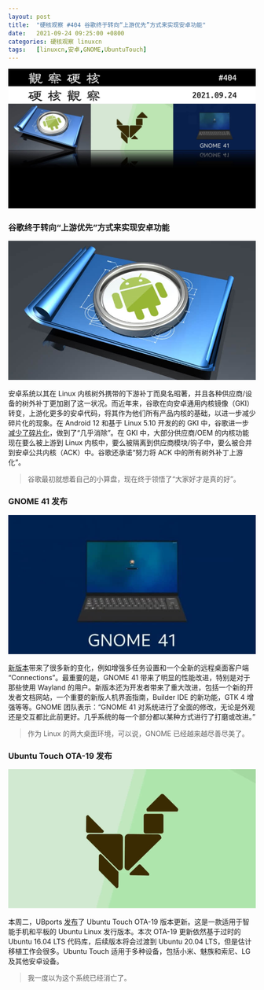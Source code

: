 ```yaml
---
layout: post
title:	"硬核观察 #404 谷歌终于转向“上游优先”方式来实现安卓功能"
date:	2021-09-24 09:25:00 +0800 
categories:	硬核观察 linuxcn 
tags:	[linuxcn,安卓,GNOME,UbuntuTouch]
---
```



![](/Asserts/Images/album/202109/23/172618wgpop1va9zg1upg9.jpg)


### 谷歌终于转向“上游优先”方式来实现安卓功能


![](/Asserts/Images/album/202109/23/172635pvk5p0zghk7g579r.jpg)


安卓系统以其在 Linux 内核树外携带的下游补丁而臭名昭著，并且各种供应商/设备的树外补丁更加剧了这一状况。而近年来，谷歌在向安卓通用内核镜像（GKI）转变，上游化更多的安卓代码，将其作为他们所有产品内核的基础，以进一步减少碎片化的现象。在 Android 12 和基于 Linux 5.10 开发的的 GKI 中，谷歌进一步[减少了碎片化](https://www.phoronix.com/scan.php?page=news_item&px=Android-Linux-Upstream-First)，做到了“几乎消除”。在 GKI 中，大部分供应商/OEM 的内核功能现在要么被上游到 Linux 内核中，要么被隔离到供应商模块/钩子中，要么被合并到安卓公共内核（ACK）中。谷歌还承诺“努力将 ACK 中的所有树外补丁上游化”。



> 
> 谷歌最初就想着自己的小算盘，现在终于领悟了“大家好才是真的好”。
> 
> 
> 


### GNOME 41 发布


![](/Asserts/Images/album/202109/23/172655glk5doj6qldi6kd8.jpg)


[新版本](https://help.gnome.org/misc/release-notes/41.0/)带来了很多新的变化，例如增强多任务设置和一个全新的远程桌面客户端 “Connections”。最重要的是，GNOME 41 带来了明显的性能改进，特别是对于那些使用 Wayland 的用户。新版本还为开发者带来了重大改进，包括一个新的开发者文档网站，一个重要的新版人机界面指南，Builder IDE 的新功能，GTK 4 增强等等。GNOME 团队表示：“GNOME 41 对系统进行了全面的修改，无论是外观还是交互都比此前更好。几乎系统的每一个部分都以某种方式进行了打磨或改进。”



> 
> 作为 Linux 的两大桌面环境，可以说，GNOME 已经越来越尽善尽美了。
> 
> 
> 


### Ubuntu Touch OTA-19 发布


![](/Asserts/Images/album/202109/23/172722gqr2i4r2fq854q3f.jpg)


本周二，UBports [发布](https://ubports.com/zh_CN/blog/ubports-1/post/ubuntu-touch-ota-19-release-3779)了 Ubuntu Touch OTA-19 版本更新。这是一款适用于智能手机和平板的 Ubuntu Linux 发行版本。本次 OTA-19 更新依然基于过时的 Ubuntu 16.04 LTS 代码库，后续版本将会过渡到 Ubuntu 20.04 LTS，但是估计移植工作会很多。Ubuntu Touch 适用于多种设备，包括小米、魅族和索尼、LG 及其他安卓设备。



> 
> 我一度以为这个系统已经消亡了。
> 
> 
>
